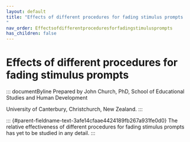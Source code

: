 ```yaml
---
layout: default
title: "Effects of different procedures for fading stimulus prompts 
"
nav_order: Effectsofdifferentproceduresforfadingstimulusprompts
has_children: false
---
```

# Effects of different procedures for fading stimulus prompts 


::: documentByline
Prepared by John Church, PhD, School of Educational Studies and Human
Development

University of Canterbury, Christchurch, New Zealand.
:::

::: {#parent-fieldname-text-3afe14cfaae4424189fb267a931fe0d0}
The relative effectiveness of different procedures for fading stimulus
prompts has yet to be studied in any detail.
:::
